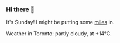 ### Hi there :wave:

It's Sunday! I might be putting some [miles](https://www.strava.com/athletes/889963) in.

Weather in Toronto: partly cloudy, at +14°C.
